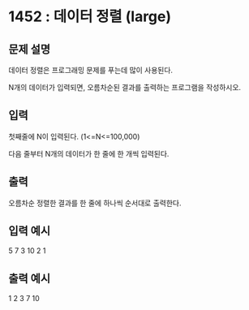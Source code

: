 # 1452 : 데이터 정렬 (large)
  
## 문제 설명    
데이터 정렬은 프로그래밍 문제를 푸는데 많이 사용된다.

N개의 데이터가 입력되면, 오름차순된 결과를 출력하는 프로그램을 작성하시오.

## 입력
첫째줄에 N이 입력된다. (1<=N<=100,000)

다음 줄부터 N개의 데이터가 한 줄에 한 개씩 입력된다.

## 출력
오름차순 정렬한 결과를 한 줄에 하나씩 순서대로 출력한다.

## 입력 예시   
5
7
3
10
2
1

## 출력 예시
1
2
3
7
10